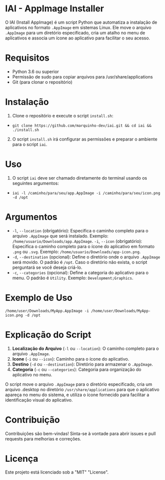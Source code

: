 # IAI - AppImage Installer
O IAI (Install AppImage) é um script Python que automatiza a instalação de aplicativos no formato `.AppImage` em sistemas Linux. Ele move o arquivo `.AppImage` para um diretório especificado, cria um atalho no menu de aplicativos e associa um ícone ao aplicativo para facilitar o seu acesso.

# Requisitos
+ Python 3.6 ou superior
+ Permissão de sudo para copiar arquivos para /usr/share/applications
+ Git (para clonar o repositório)

# Instalação
1. Clone o repositório e execute o script `install.sh`:
+ `git clone https://github.com/marquinho-dev/iai.git && cd iai && ./install.sh`
2. O script `install.sh` irá configurar as permissões e preparar o ambiente para o script `iai`.

# Uso
1. O script `iai` deve ser chamado diretamente do terminal usando os seguintes argumentos:
+ `iai -l /caminho/para/seu/app.AppImage -i /caminho/para/seu/icon.png -d /opt`

# Argumentos
+ `-l`, `--location` (obrigatório): Especifica o caminho completo para o arquivo `.AppImage`
que será instalado. Exemplo: `/home/usuario/Downloads/app.AppImage`.
`-i`, `--icon` (obrigatório): Especifica o caminho completo para o ícone do aplicativo em
formato `.png` ou `.svg`. Exemplo: `/home/usuario/Downloads/app-icon.png`.
+ `-d`, `--destination` (opcional): Define o diretório onde o arquivo `.AppImage` será movido.
O padrão é `/opt`. Caso o diretório não exista, o script perguntará se você deseja criá-lo.
+ `-c`, `--categories` (opcional): Define a categoria do aplicativo para o menu. O padrão é `Utility`. Exemplo: `Development;Graphics`.

# Exemplo de Uso
`/home/user/Downloads/MyApp.AppImage -i /home/user/Downloads/MyApp-icon.png -d /opt`

# Explicação do Script
1. **Localização do Arquivo** (`-l` ou `--location`): O caminho completo para o arquivo `.AppImage`.
2. **Icone** (`-i` ou `--icon`): Caminho para o ícone do aplicativo.
3. **Destino** (`-d` ou `--destination`): Diretório para armazenar o `.AppImage`.
4. **Categoria** (`-c` ou `--categories`): Categoria para organização do aplicativo no menu.

O script move o arquivo `.AppImage` para o diretório especificado, cria um arquivo .desktop no diretório `/usr/share/applications` para que o aplicativo apareça no menu do sistema, e utiliza o ícone fornecido para facilitar a identificação visual do aplicativo.

# Contribuição
Contribuições são bem-vindas! Sinta-se à vontade para abrir issues e pull requests para melhorias e correções.

# Licença
Este projeto está licenciado sob a "MIT" "License".

